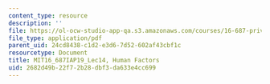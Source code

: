 ```yaml
---
content_type: resource
description: ''
file: https://ol-ocw-studio-app-qa.s3.amazonaws.com/courses/16-687-private-pilot-ground-school-january-iap-2019/2682d49b22f72b28dbf3da633e4cc699_MIT16_687IAP19_Lec14.pdf
file_type: application/pdf
parent_uid: 24cd8438-c1d2-e3d6-7d52-602af43cbf1c
resourcetype: Document
title: MIT16_687IAP19_Lec14, Human Factors
uid: 2682d49b-22f7-2b28-dbf3-da633e4cc699
---
```

